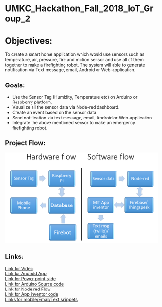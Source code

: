 # UMKC_Hackathon_Fall_2018_IoT_Group_2

# Objectives:  
To create a smart home application which would use sensors such as temperature, air, pressure, fire and motion sensor and use all of them together to make a firefighting robot. The system will able to generate notification via Text message, email, Android or Web-application.  
## Goals:  
* Use the Sensor Tag (Humidity, Temperature etc) on Arduino or Raspberry platform.  
* Visualize all the sensor data via Node-red dashboard.
* Create an event based on the sensor data.
* Send notification via text message, email, Android or Web-application.  
* Integrate the above mentioned sensor to make an emergency firefighting robot.  

## Project Flow:  
![Project flow](https://github.com/Sandhie177/UMKC_Hackathon_Fall_2018_IoT_Group_2/blob/master/Visualization/Project_flow.PNG)  
## Links:  
[Link for Video]()  
[Link for Android App](https://github.com/Sandhie177/UMKC_Hackathon_Fall_2018_IoT_Group_2/blob/master/apk/IoTUMKCHackaroo.apk)    
[Link for Power point slide]()  
[Link for Arduino Source code](https://github.com/Sandhie177/UMKC_Hackathon_Fall_2018_IoT_Group_2/blob/master/Documentation/Codes/Arduino/Arduino_code_fire_fighting_robot.ino)  
[Link for Node red Flow](https://github.com/Sandhie177/UMKC_Hackathon_Fall_2018_IoT_Group_2/blob/master/Documentation/Codes/Node%20red/Node_red_flow.txt)   
[Link for App inventor code](https://github.com/Sandhie177/UMKC_Hackathon_Fall_2018_IoT_Group_2/blob/master/Documentation/Codes/App_inventor_weather/IoTUMKCHackaroo_App_code.aia)  
[Links for mobile/Email/Text snippets](https://github.com/Sandhie177/UMKC_Hackathon_Fall_2018_IoT_Group_2/tree/master/Visualization/Mobile_email_text_notification_snippets)  
